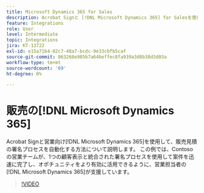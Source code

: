 ```yaml
---
title: Microsoft Dynamics 365 for Sales
description: Acrobat Signと [!DNL Microsoft Dynamics 365] for Salesを使用して、販売見積の署名プロセスを自動化する方法について説明します
feature: Integrations
role: User
level: Intermediate
topic: Integrations
jira: KT-13722
exl-id: e15a71b4-82c7-48a7-bcdc-9e33cbfb5caf
source-git-commit: 063268e985b7a64beffec8fa939a3d8b38d3d03a
workflow-type: tm+mt
source-wordcount: '69'
ht-degree: 0%

---
```


# 販売の[!DNL Microsoft Dynamics 365]

Acrobat Signと営業向け[!DNL Microsoft Dynamics 365]を使用して、販売見積の署名プロセスを自動化する方法について説明します。 この例では、Contosoの営業チームが、1つの顧客表示と統合された署名プロセスを使用して案件を迅速に完了し、オポチュニティをより有効に活用できるように、営業担当者の[!DNL Microsoft Dynamics 365]が支援しています。

>[!VIDEO](https://video.tv.adobe.com/v/3423404?quality=12&learn=on&hidetitle=true)
